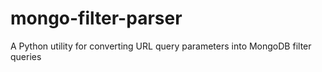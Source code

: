 # mongo-filter-parser
A Python utility for converting URL query parameters into MongoDB filter queries
